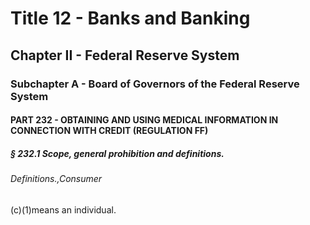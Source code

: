
# Title 12 - Banks and Banking
## Chapter II - Federal Reserve System
### Subchapter A - Board of Governors of the Federal Reserve System
#### PART 232 - OBTAINING AND USING MEDICAL INFORMATION IN CONNECTION WITH CREDIT (REGULATION FF)
##### § 232.1 Scope, general prohibition and definitions.
###### Definitions.,Consumer

(c)(1)means an individual.
